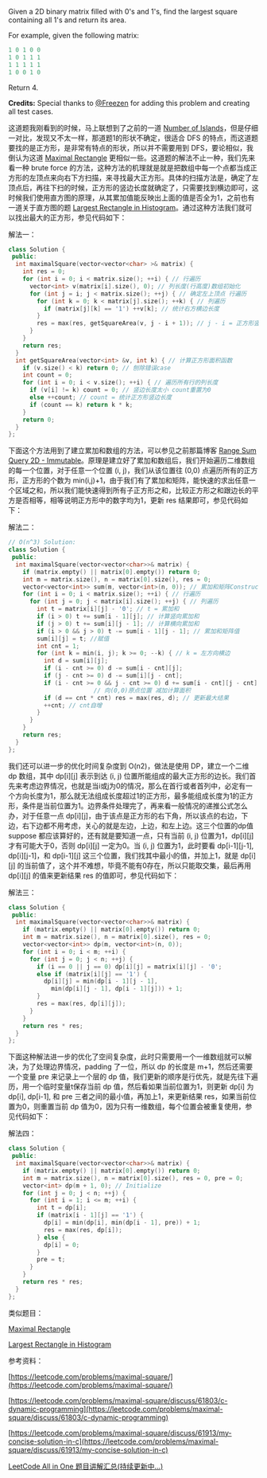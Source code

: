 Given a 2D binary matrix filled with 0's and 1's, find the largest square containing all 1's and return its area.

For example, given the following matrix:

```cpp
1 0 1 0 0
1 0 1 1 1
1 1 1 1 1
1 0 0 1 0
```

Return 4.

**Credits:** Special thanks to [@Freezen](https://oj.leetcode.com/discuss/user/Freezen) for adding this problem and creating all test cases.

这道题我刚看到的时候，马上联想到了之前的一道 [Number of Islands](http://www.cnblogs.com/grandyang/p/4402656.html)，但是仔细一对比，发现又不太一样，那道题1的形状不确定，很适合 DFS 的特点，而这道题要找的是正方形，是非常有特点的形状，所以并不需要用到 DFS，要论相似，我倒认为这道 [Maximal Rectangle](http://www.cnblogs.com/grandyang/p/4322667.html) 更相似一些。这道题的解法不止一种，我们先来看一种 brute force 的方法，这种方法的机理就是就是把数组中每一个点都当成正方形的左顶点来向右下方扫描，来寻找最大正方形。具体的扫描方法是，确定了左顶点后，再往下扫的时候，正方形的竖边长度就确定了，只需要找到横边即可，这时候我们使用直方图的原理，从其累加值能反映出上面的值是否全为1，之前也有一道关于直方图的题 [Largest Rectangle in Histogram](http://www.cnblogs.com/grandyang/p/4322653.html)。通过这种方法我们就可以找出最大的正方形，参见代码如下：

解法一：

```cpp
class Solution {
 public:
  int maximalSquare(vector<vector<char> >& matrix) {
    int res = 0;
    for (int i = 0; i < matrix.size(); ++i) { // 行遍历
      vector<int> v(matrix[i].size(), 0); // 列长度(行高度)数组初始化
      for (int j = i; j < matrix.size(); ++j) { // 确定左上顶点 行遍历
        for (int k = 0; k < matrix[j].size(); ++k) { // 列遍历
          if (matrix[j][k] == '1') ++v[k]; // 统计右方横边长度
        }
        res = max(res, getSquareArea(v, j - i + 1)); // j - i = 正方形竖边
      }
    }
    return res;
  }
  int getSquareArea(vector<int> &v, int k) { // 计算正方形面积函数
    if (v.size() < k) return 0; // 刨除错误case
    int count = 0;
    for (int i = 0; i < v.size(); ++i) { // 遍历所有行的列长度
      if (v[i] != k) count = 0; // 竖边长度太小 count重置为0
      else ++count; // count = 统计正方形竖边长度
      if (count == k) return k * k;
    }
    return 0;
  }
};
```

下面这个方法用到了建立累加和数组的方法，可以参见之前那篇博客 [Range Sum Query 2D - Immutable](http://www.cnblogs.com/grandyang/p/4958789.html)。原理是建立好了累加和数组后，我们开始遍历二维数组的每一个位置，对于任意一个位置 (i, j)，我们从该位置往 (0,0) 点遍历所有的正方形，正方形的个数为 min(i,j)+1，由于我们有了累加和矩阵，能快速的求出任意一个区域之和，所以我们能快速得到所有子正方形之和，比较正方形之和跟边长的平方是否相等，相等说明正方形中的数字均为1，更新 res 结果即可，参见代码如下：

解法二：

```cpp
// O(n^3) Solution:
class Solution {
 public:
  int maximalSquare(vector<vector<char>>& matrix) {
    if (matrix.empty() || matrix[0].empty()) return 0;
    int m = matrix.size(), n = matrix[0].size(), res = 0;
    vector<vector<int>> sum(m, vector<int>(n, 0)); // 累加和矩阵Constructor
    for (int i = 0; i < matrix.size(); ++i) { // 行遍历
      for (int j = 0; j < matrix[i].size(); ++j) { // 列遍历
        int t = matrix[i][j] - '0'; // t = 累加和
        if (i > 0) t += sum[i - 1][j]; // 计算竖向累加和
        if (j > 0) t += sum[i][j - 1]; // 计算横向累加和
        if (i > 0 && j > 0) t -= sum[i - 1][j - 1]; // 累加和矩阵值
        sum[i][j] = t; //赋值
        int cnt = 1;
        for (int k = min(i, j); k >= 0; --k) { // k = 左方向横边
          int d = sum[i][j];
          if (i - cnt >= 0) d -= sum[i - cnt][j];
          if (j - cnt >= 0) d -= sum[i][j - cnt];
          if (i - cnt >= 0 && j - cnt >= 0) d += sum[i - cnt][j - cnt];
						// 向(0,0)原点位置 减加计算面积
          if (d == cnt * cnt) res = max(res, d); // 更新最大结果
          ++cnt; // cnt自增
        }
      }
    }
    return res;
  }
};
```

我们还可以进一步的优化时间复杂度到 O(n2)，做法是使用 DP，建立一个二维 dp 数组，其中 dp[i][j] 表示到达 (i, j) 位置所能组成的最大正方形的边长。我们首先来考虑边界情况，也就是当i或j为0的情况，那么在首行或者首列中，必定有一个方向长度为1，那么就无法组成长度超过1的正方形，最多能组成长度为1的正方形，条件是当前位置为1。边界条件处理完了，再来看一般情况的递推公式怎么办，对于任意一点 dp[i][j]，由于该点是正方形的右下角，所以该点的右边，下边，右下边都不用考虑，关心的就是左边，上边，和左上边。这三个位置的dp值 suppose 都应该算好的，还有就是要知道一点，只有当前 (i, j) 位置为1，dp[i][j] 才有可能大于0，否则 dp[i][j] 一定为0。当 (i, j) 位置为1，此时要看 dp[i-1][j-1], dp[i][j-1]，和 dp[i-1][j] 这三个位置，我们找其中最小的值，并加上1，就是 dp[i][j] 的当前值了，这个并不难想，毕竟不能有0存在，所以只能取交集，最后再用 dp[i][j] 的值来更新结果 res 的值即可，参见代码如下：

解法三：

```cpp
class Solution {
 public:
  int maximalSquare(vector<vector<char>>& matrix) {
    if (matrix.empty() || matrix[0].empty()) return 0;
    int m = matrix.size(), n = matrix[0].size(), res = 0;
    vector<vector<int>> dp(m, vector<int>(n, 0));
    for (int i = 0; i < m; ++i) {
      for (int j = 0; j < n; ++j) {
        if (i == 0 || j == 0) dp[i][j] = matrix[i][j] - '0';
        else if (matrix[i][j] == '1') {
          dp[i][j] = min(dp[i - 1][j - 1],
            min(dp[i][j - 1], dp[i - 1][j])) + 1;
        }
        res = max(res, dp[i][j]);
      }
    }
    return res * res;
  }
};
```

下面这种解法进一步的优化了空间复杂度，此时只需要用一个一维数组就可以解决，为了处理边界情况，padding 了一位，所以 dp 的长度是 m+1，然后还需要一个变量 pre 来记录上一个层的 dp 值，我们更新的顺序是行优先，就是先往下遍历，用一个临时变量t保存当前 dp 值，然后看如果当前位置为1，则更新 dp[i] 为 dp[i], dp[i-1], 和 pre 三者之间的最小值，再加上1，来更新结果 res，如果当前位置为0，则重置当前 dp 值为0，因为只有一维数组，每个位置会被重复使用，参见代码如下：

解法四：

```cpp
class Solution {
 public:
  int maximalSquare(vector<vector<char>>& matrix) {
    if (matrix.empty() || matrix[0].empty()) return 0;
    int m = matrix.size(), n = matrix[0].size(), res = 0, pre = 0;
    vector<int> dp(m + 1, 0); // Initialize
    for (int j = 0; j < n; ++j) {
      for (int i = 1; i <= m; ++i) {
        int t = dp[i];
        if (matrix[i - 1][j] == '1') {
          dp[i] = min(dp[i], min(dp[i - 1], pre)) + 1;
          res = max(res, dp[i]);
        } else {
          dp[i] = 0;
        }
        pre = t;
      }
    }
    return res * res;
  }
};
```

类似题目：

[Maximal Rectangle](http://www.cnblogs.com/grandyang/p/4322667.html)

[Largest Rectangle in Histogram](http://www.cnblogs.com/grandyang/p/4322653.html)

参考资料：

[https://leetcode.com/problems/maximal-square/](https://leetcode.com/problems/maximal-square/)

[https://leetcode.com/problems/maximal-square/discuss/61803/c-dynamic-programming](https://leetcode.com/problems/maximal-square/discuss/61803/c-dynamic-programming)

[https://leetcode.com/problems/maximal-square/discuss/61913/my-concise-solution-in-c](https://leetcode.com/problems/maximal-square/discuss/61913/my-concise-solution-in-c)

[LeetCode All in One 题目讲解汇总(持续更新中...)](http://www.cnblogs.com/grandyang/p/4606334.html)